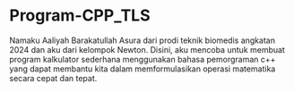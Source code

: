 # Program-CPP_TLS
Namaku Aaliyah Barakatullah Asura dari prodi teknik biomedis angkatan 2024 dan aku dari kelompok Newton. Disini, aku mencoba untuk membuat program kalkulator sederhana menggunakan bahasa pemorgraman c++ yang dapat membantu kita dalam memformulasikan operasi matematika secara cepat dan tepat.
